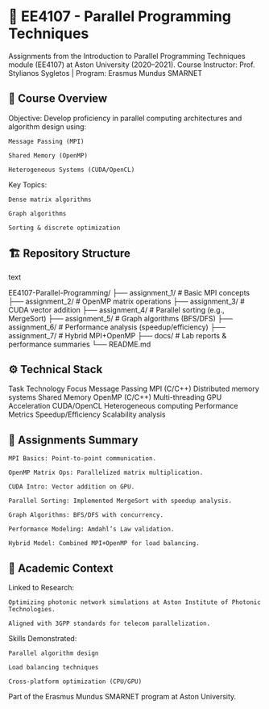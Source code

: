 # 🚀 EE4107 - Parallel Programming Techniques

Assignments from the Introduction to Parallel Programming Techniques module (EE4107) at Aston University (2020–2021).
Course Instructor: Prof. Stylianos Sygletos | Program: Erasmus Mundus SMARNET

## 📌 Course Overview

Objective:
Develop proficiency in parallel computing architectures and algorithm design using:

    Message Passing (MPI)

    Shared Memory (OpenMP)

    Heterogeneous Systems (CUDA/OpenCL)

Key Topics:

    Dense matrix algorithms

    Graph algorithms

    Sorting & discrete optimization

## 🏗️ Repository Structure
text

EE4107-Parallel-Programming/
├── assignment_1/       # Basic MPI concepts
├── assignment_2/       # OpenMP matrix operations
├── assignment_3/       # CUDA vector addition
├── assignment_4/       # Parallel sorting (e.g., MergeSort)
├── assignment_5/       # Graph algorithms (BFS/DFS)
├── assignment_6/       # Performance analysis (speedup/efficiency)
├── assignment_7/       # Hybrid MPI+OpenMP
├── docs/              # Lab reports & performance summaries
└── README.md

## ⚙️ Technical Stack
Task	Technology	Focus
Message Passing	MPI (C/C++)	Distributed memory systems
Shared Memory	OpenMP (C/C++)	Multi-threading
GPU Acceleration	CUDA/OpenCL	Heterogeneous computing
Performance Metrics	Speedup/Efficiency	Scalability analysis

## 📝 Assignments Summary

    MPI Basics: Point-to-point communication.

    OpenMP Matrix Ops: Parallelized matrix multiplication.

    CUDA Intro: Vector addition on GPU.

    Parallel Sorting: Implemented MergeSort with speedup analysis.

    Graph Algorithms: BFS/DFS with concurrency.

    Performance Modeling: Amdahl’s Law validation.

    Hybrid Model: Combined MPI+OpenMP for load balancing.

## 📜 Academic Context

Linked to Research:

    Optimizing photonic network simulations at Aston Institute of Photonic Technologies.

    Aligned with 3GPP standards for telecom parallelization.

Skills Demonstrated:

    Parallel algorithm design

    Load balancing techniques

    Cross-platform optimization (CPU/GPU)



Part of the Erasmus Mundus SMARNET program at Aston University.

